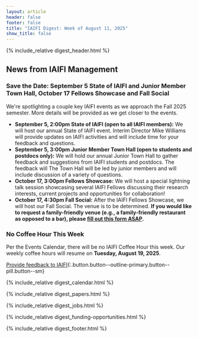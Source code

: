 ```yaml
---
layout: article
header: false
footer: false
title: "IAIFI Digest: Week of August 11, 2025"
show_title: false
--- 
```


{% include_relative digest_header.html %}

## News from IAIFI Management

### Save the Date: September 5 State of IAIFI and Junior Member Town Hall, October 17 Fellows Showcase and Fall Social
We're spotlighting a couple key IAIFI events as we approach the Fall 2025 semester. More details will be provided as we get closer to the events.
- **September 5, 2:00pm State of IAIFI (open to all IAIFI members):** We will host our annual State of IAIFI event. Interim Director Mike Williams will provide updates on IAIFI activities and will include time for your feedback and questions. 
- **September 5, 3:00pm Junior Member Town Hall (open to students and postdocs only):** We will hold our annual Junior Town Hall to gather feedback and suggestions from IAIFI students and postdocs. The feedback will The Town Hall will be led by junior members and will include discussion of a variety of questions.
- **October 17, 3:00pm Fellows Showcase:** We will host a special lightning talk session showcasing several IAIFI Fellows discussing their research interests, current projects and opportunities for collaboration!
- **October 17, 4:30pm Fall Social:** After the IAIFI Fellows Showcase, we will host our Fall Social. The venue is to be determined. **If you would like to request a family-friendly venue (e.g., a family-friendly restaurant as opposed to a bar), please [fill out this form ASAP](https://app.smartsheet.com/b/form/01989a07f21e745b9e7d601fa8e8d2bb).**

### No Coffee Hour This Week
Per the Events Calendar, there will be no IAIFI Coffee Hour this week. Our weekly coffee hours will resume on **Tuesday, August 19, 2025**. 

[Provide feedback to IAIFI](https://forms.gle/hk2mrqjaLY8nCZrE6){:.button.button--outline-primary.button--pill.button--sm}

{% include_relative digest_calendar.html %}

{% include_relative digest_papers.html %}
 
{% include_relative digest_jobs.html %}

{% include_relative digest_funding-opportunities.html %}

{% include_relative digest_footer.html %}
